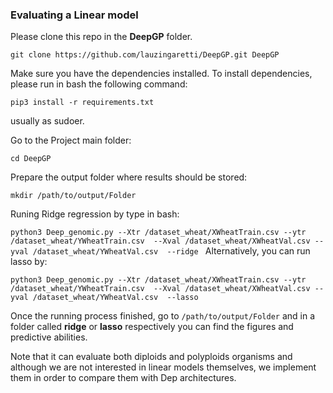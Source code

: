 ### Evaluating a Linear model


Please clone this repo in the **DeepGP** folder.  

`git clone https://github.com/lauzingaretti/DeepGP.git DeepGP`

Make sure you have the dependencies installed. To install dependencies, please run in bash the following command:

`pip3 install -r requirements.txt`

usually as sudoer.

Go to the Project main folder:

`cd DeepGP`

Prepare the output folder where results should be stored:

`mkdir /path/to/output/Folder`

Runing Ridge regression by type in bash:

`python3 Deep_genomic.py --Xtr /dataset_wheat/XWheatTrain.csv --ytr /dataset_wheat/YWheatTrain.csv  --Xval /dataset_wheat/XWheatVal.csv --yval /dataset_wheat/YWheatVal.csv  --ridge
`
Alternatively, you can run lasso by:

`python3 Deep_genomic.py --Xtr /dataset_wheat/XWheatTrain.csv --ytr /dataset_wheat/YWheatTrain.csv  --Xval /dataset_wheat/XWheatVal.csv --yval /dataset_wheat/YWheatVal.csv  --lasso
`


Once the running process finished, go to `/path/to/output/Folder` and in a  folder called **ridge** or **lasso** respectively you can find the figures and predictive abilities.


Note that it can evaluate both diploids and polyploids organisms and although we are not interested in linear models themselves, we implement them in order to compare them with Dep architectures. 
